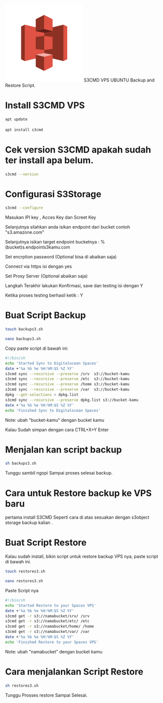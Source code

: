 <img src="https://github.com/KangQull/s3cmd/blob/main/logoss3cmd.png" alt="Girl in a jacket" width="250" height="250">
S3CMD VPS UBUNTU
Backup and Restore Script.

# Install S3CMD VPS
```bash
apt update

apt install s3cmd
```
# Cek version S3CMD apakah sudah ter install apa belum.
```bash
s3cmd --version
```
# Configurasi S3Storage
```bash
s3cmd --configure
```
Masukan IPI key , Acces Key dan Screet Key

Selanjutnya silahkan anda isikan endpoint dari bucket contoh "s3.amazone.com"

Selanjutnya isikan target endpoint bucketnya : %(bucket)s.endpoints3kamu.com

Set encrption password (Optional bisa di abaikan saja)

Connect via https isi dengan yes

Set Proxy Server (Optional abaikan saja)

Langkah Terakhir lakukan Konfirmasi, save dan testing isi dengan Y

Ketika proses testing berhasil ketik : Y

# Buat Script Backup

```bash
touch backups3.sh
```
```bash
nano backups3.sh
```

Copy paste script di bawah ini:
```bash
#!/bin/sh
echo 'Started Sync to Digitalocean Spaces'
date +'%a %b %e %H:%M:$S %Z %Y'
s3cmd sync --recursive --preserve /srv  s3://bucket-kamu
s3cmd sync --recursive --preserve /etc  s3://bucket-kamu
s3cmd sync --recursive --preserve /home s3://bucket-kamu
s3cmd sync --recursive --preserve /var  s3://bucket-kamu
dpkg --get-selections > dpkg.list
s3cmd sync --recursive --preserve dpkg.list s3://bucket-kamu
date +'%a %b %e %H:%M:$S %Z %Y'
echo 'Finished Sync to Digitalocean Spaces'
```
Note: ubah "bucket-kamu" dengan bucket kamu

Kalau Sudah simpan dengan cara CTRL+X+Y Enter

# Menjalan kan script backup
```bash
sh backups3.sh
```

Tunggu sambil ngopi Sampai proses selesai backup.


# Cara untuk Restore backup ke VPS baru

pertama install S3CMD Seperti cara di atas sesuakan dengan s3object storage backup kalian .

# Buat Script Restore
Kalau sudah install, bikin script untuk restore backup VPS nya, paste script di bawah ini.

```bash
touch restores3.sh
```
```bash
nano restores3.sh
```
Paste Script nya
```bash
#!/bin/sh
echo 'Started Restore to your Spaces VPS'
date +'%a %b %e %H:%M:$S %Z %Y'
s3cmd get -r s3://namabucket/srv/ /srv
s3cmd get -r s3://namabucket/etc/ /etc
s3cmd get -r s3://namabucket/home/ /home
s3cmd get -r s3://namabucket/var/ /var
date +'%a %b %e %H:%M:$S %Z %Y'
echo 'Finished Restore to your Spaces VPS'
```

Note: ubah "namabucket" dengan bucket kamu
# Cara menjalankan Script Restore
```bash
sh restores3.sh
```

Tunggu Prosses restore Sampai Selesai.
